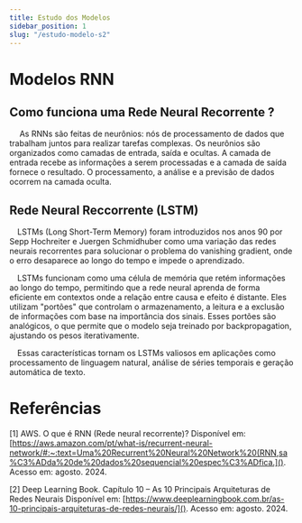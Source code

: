 ```yaml
---
title: Estudo dos Modelos
sidebar_position: 1
slug: "/estudo-modelo-s2"
---
```


# Modelos RNN

## Como funciona uma Rede Neural Recorrente ?
&emsp; As RNNs são feitas de neurônios: nós de processamento de dados que trabalham juntos para realizar tarefas complexas. Os neurônios são organizados como camadas de entrada, saída e ocultas. A camada de entrada recebe as informações a serem processadas e a camada de saída fornece o resultado. O processamento, a análise e a previsão de dados ocorrem na camada oculta. 

## Rede Neural Reccorrente (LSTM)
&emsp;LSTMs (Long Short-Term Memory) foram introduzidos nos anos 90 por Sepp Hochreiter e Juergen Schmidhuber como uma variação das redes neurais recorrentes para solucionar o problema do vanishing gradient, onde o erro desaparece ao longo do tempo e impede o aprendizado.

&emsp;LSTMs funcionam como uma célula de memória que retém informações ao longo do tempo, permitindo que a rede neural aprenda de forma eficiente em contextos onde a relação entre causa e efeito é distante. Eles utilizam "portões" que controlam o armazenamento, a leitura e a exclusão de informações com base na importância dos sinais. Esses portões são analógicos, o que permite que o modelo seja treinado por backpropagation, ajustando os pesos iterativamente.

&emsp;Essas características tornam os LSTMs valiosos em aplicações como processamento de linguagem natural, análise de séries temporais e geração automática de texto.

# Referências 

[1] AWS. O que é RNN (Rede neural recorrente)? Disponível em: [https://aws.amazon.com/pt/what-is/recurrent-neural-network/#:~:text=Uma%20Recurrent%20Neural%20Network%20(RNN,sa%C3%ADda%20de%20dados%20sequencial%20espec%C3%ADfica.](). Acesso em:  agosto. 2024.

[2] Deep Learning Book. Capítulo 10 – As 10 Principais Arquiteturas de Redes Neurais Disponível em: [https://www.deeplearningbook.com.br/as-10-principais-arquiteturas-de-redes-neurais/](). Acesso em:  agosto. 2024.
